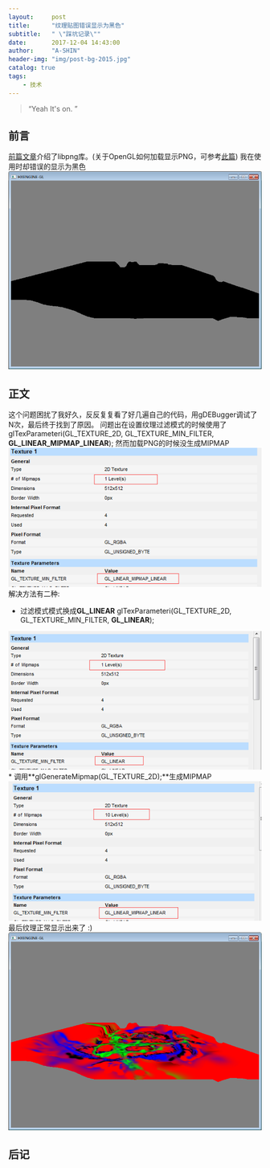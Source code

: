 ```yaml
---
layout:     post
title:      "纹理贴图错误显示为黑色"
subtitle:   " \"踩坑记录\""
date:       2017-12-04 14:43:00
author:     "A-SHIN"
header-img: "img/post-bg-2015.jpg"
catalog: true
tags:
    - 技术
---
```


> “Yeah It's on. ”


## 前言

[前篇文章](https://huangx916.github.io/2017/12/01/libpng/)介绍了libpng库。(关于OpenGL如何加载显示PNG，可参考[此篇](http://blog.csdn.net/glunoy/article/details/50968326))
我在使用时却错误的显示为黑色
<img class="shadow" src="/img/in-post/pngblack/1.png" width="600">

## 正文
这个问题困扰了我好久，反反复复看了好几遍自己的代码，用gDEBugger调试了N次，最后终于找到了原因。
问题出在设置纹理过滤模式的时候使用了  glTexParameteri(GL_TEXTURE_2D, GL_TEXTURE_MIN_FILTER, **GL_LINEAR_MIPMAP_LINEAR**);
然而加载PNG的时候没生成MIPMAP
<img class="shadow" src="/img/in-post/pngblack/2.png" width="600">
解决方法有二种:  
* 过滤模式模式换成**GL_LINEAR** glTexParameteri(GL_TEXTURE_2D, GL_TEXTURE_MIN_FILTER, **GL_LINEAR**);
<img class="shadow" src="/img/in-post/pngblack/3.png" width="600">
* 调用**glGenerateMipmap(GL_TEXTURE_2D);**生成MIPMAP
<img class="shadow" src="/img/in-post/pngblack/4.png" width="600">
最后纹理正常显示出来了 :)  
<img class="shadow" src="/img/in-post/pngblack/5.png" width="600">

## 后记